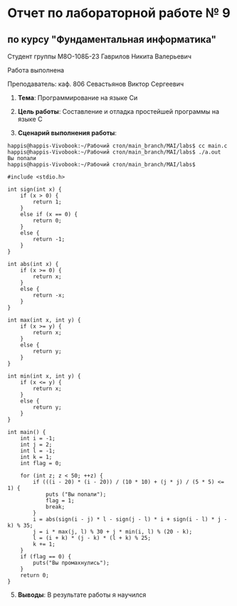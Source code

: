 # Отчет по лабораторной работе № 9
## по курсу "Фундаментальная информатика"

Студент группы M8О-108Б-23 Гаврилов Никита Валерьевич

Работа выполнена 

Преподаватель: каф. 806 Севастьянов Виктор Сергеевич

1. **Тема**: Программирование на языке Си
2. **Цель работы**: Составление и отладка простейшей программы на языке С

4. **Сценарий выполнения работы**:

```
happis@happis-Vivobook:~/Рабочий стол/main_branch/MAI/labs$ cc main.c
happis@happis-Vivobook:~/Рабочий стол/main_branch/MAI/labs$ ./a.out
Вы попали
happis@happis-Vivobook:~/Рабочий стол/main_branch/MAI/labs$ 
```

```
#include <stdio.h>

int sign(int x) {
    if (x > 0) {
        return 1;
    }
    else if (x == 0) {
        return 0;
    }
    else {
        return -1;
    }
}

int abs(int x) {
    if (x >= 0) {
        return x;
    }
    else {
        return -x;
    }
}

int max(int x, int y) {
    if (x >= y) {
        return x;
    }
    else {
        return y;
    }
}

int min(int x, int y) {
    if (x <= y) {
        return x;
    }
    else {
        return y;
    }
}

int main() {
    int i = -1;
    int j = 2;
    int l = -1;
    int k = 1;
    int flag = 0;

    for (int z; z < 50; ++z) {
        if (((i - 20) * (i - 20)) / (10 * 10) + (j * j) / (5 * 5) <= 1) {
            puts ("Вы попали");
            flag = 1;
            break;
        }
        i = abs(sign(i - j) * l - sign(j - l) * i + sign(i - l) * j - k) % 35;
        j = i * max(j, l) % 30 + j * min(i, l) % (20 - k);
        l = (i + k) * (j - k) * (l + k) % 25;
        k += 1;
    }
    if (flag == 0) {
        puts("Вы промахнулись");
    }
    return 0;
}
```

5. **Выводы**:
  В результате работы я научился 
